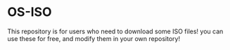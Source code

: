 # OS-ISO
This repository is for users who need to download some ISO files! you can use these for free, and modify them in your own repository!
